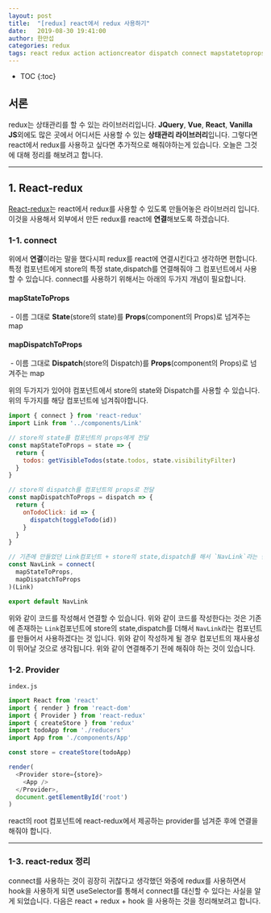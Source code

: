 ```yaml
---
layout: post
title:  "[redux] react에서 redux 사용하기"
date:   2019-08-30 19:41:00
author: 한만섭
categories: redux
tags: react redux action actioncreator dispatch connect mapstatetoprops mapdispatchtoprops 
---
```




* TOC
{:toc}





## 서론 

redux는 상태관리를 할 수 있는 라이브러리입니다. **JQuery**, **Vue**, **React**, **Vanilla JS**외에도 많은 곳에서 어디서든 사용할 수 있는 **상태관리 라이브러리**입니다. 그렇다면 react에서 redux를 사용하고 싶다면 추가적으로 해줘야하는게 있습니다. 오늘은 그것에 대해 정리를 해보려고 합니다.  

***



## 1. React-redux

[React-redux](https://react-redux.js.org/)는 react에서 redux를 사용할 수 있도록 만들어놓은 라이브러리 입니다. 이것을 사용해서 외부에서 만든 redux를 react에 **연결**해보도록 하겠습니다.  

 

### 1-1. connect

위에서 **연결**이라는 말을 했다시피 redux를 react에 연결시킨다고 생각하면 편합니다. 특정 컴포넌트에게 store의 특정 state,dispatch를 연결해줘야 그 컴포넌트에서 사용할 수 있습니다.  connect를 사용하기 위해서는 아래의 두가지 개념이 필요합니다.  

#### mapStateToProps

​	- 이름 그대로 **State**(store의 state)를 **Props**(component의 Props)로 넘겨주는 map

#### mapDispatchToProps

​	- 이름 그대로 **Dispatch**(store의 Dispatch)를 **Props**(component의 Props)로 넘겨주는 map



위의 두가지가 있어야 컴포넌트에서 store의 state와 Dispatch를 사용할 수 있습니다. 위의 두가지를 해당 컴포넌트에 넘겨줘야합니다.  

```js
import { connect } from 'react-redux'
import Link from '../components/Link'

// store의 state를 컴포넌트의 props에게 전달 
const mapStateToProps = state => {
  return {
    todos: getVisibleTodos(state.todos, state.visibilityFilter)
  }
}

// store의 dispatch를 컴포넌트의 props로 전달
const mapDispatchToProps = dispatch => {
  return {
    onTodoClick: id => {
      dispatch(toggleTodo(id))
    }
  }
}

// 기존에 만들었던 Link컴포넌트 + store의 state,dispatch를 해서 `NavLink`라는 컴포넌트를 만듬. 
const NavLink = connect(
  mapStateToProps,
  mapDispatchToProps
)(Link)

export default NavLink
```

위와 같이 코드를 작성해서 연결할 수 있습니다. 위와 같이 코드를 작성한다는 것은 기존에 존재하는 `Link`컴포넌트에 store의 state,dispatch를 더해서 `NavLink`라는 컴포넌트를 만들어서 사용하겠다는 것 입니다. 위와 같이 작성하게 될 경우 컴포넌트의 재사용성이 뛰어날 것으로 생각됩니다. 위와 같이 연결해주기 전에 해줘야 하는 것이 있습니다.  



### 1-2. Provider 

`index.js`

```js
import React from 'react'
import { render } from 'react-dom'
import { Provider } from 'react-redux'
import { createStore } from 'redux'
import todoApp from './reducers'
import App from './components/App'

const store = createStore(todoApp)

render(
  <Provider store={store}>
    <App />
  </Provider>,
  document.getElementById('root')
)
```

react의 root 컴포넌트에 react-redux에서 제공하는 provider를 넘겨준 후에 연결을 해줘야 합니다.  



***



### 1-3. react-redux 정리 

connect를 사용하는 것이 굉장히 귀찮다고 생각했던 와중에 redux를 사용하면서 hook을 사용하게 되면 useSelector를 통해서 connect를 대신할 수 있다는 사실을 알게 되었습니다. 다음은 react + redux + hook 을 사용하는 것을 정리해보려고 합니다.  






